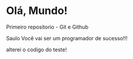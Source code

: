 # Olá, Mundo!
 Primeiro repositorio - Git e Github

Saulo Você vai ser um programador de sucesso!!!

alterei o codigo do teste!
